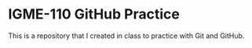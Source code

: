 # IGME-110 GitHub Practice
This is a repository that I created in class to practice with Git and GitHub.
